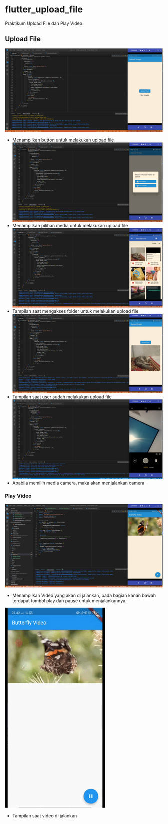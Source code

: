 # flutter_upload_file

Praktikum Upload File dan Play Video

## Upload File
![Screenshot flutter_upload_file](images/01.png)
- Menampilkan button untuk melakukan upload file
![Screenshot flutter_upload_file](images/02.png)
- Menampilkan pilihan media untuk melakukan upload file
![Screenshot flutter_upload_file](images/03.png)
- Tampilan saat mengakses folder untuk melakukan upload file
![Screenshot flutter_upload_file](images/04.png)
- Tampilan saat user sudah melakukan upload file
![Screenshot flutter_upload_file](images/05.png)
- Apabila memilih media camera, maka akan menjalankan camera

### Play Video
![Screenshot flutter_upload_file](images/06.png)
- Menampilkan Video yang akan di jalankan, pada bagian kanan bawah terdapat tombol play dan pause untuk menjalankannya.

![alt text](images/08.gif)
- Tampilan saat video di jalankan
